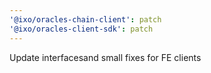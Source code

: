 ```yaml
---
'@ixo/oracles-chain-client': patch
'@ixo/oracles-client-sdk': patch
---
```


Update interfacesand small fixes for FE clients
